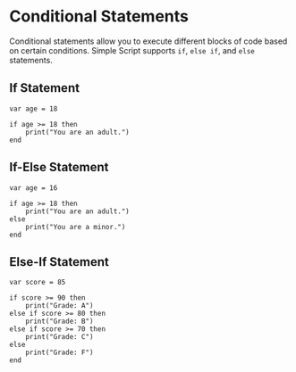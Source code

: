 # Conditional Statements

Conditional statements allow you to execute different blocks of code based on certain conditions. Simple Script supports `if`, `else if`, and `else` statements.

## If Statement

```simple_script
var age = 18

if age >= 18 then
    print("You are an adult.")
end
```

## If-Else Statement

```simple_script
var age = 16

if age >= 18 then
    print("You are an adult.")
else
    print("You are a minor.")
end
```

## Else-If Statement

```simple_script
var score = 85

if score >= 90 then
    print("Grade: A")
else if score >= 80 then
    print("Grade: B")
else if score >= 70 then
    print("Grade: C")
else
    print("Grade: F")
end
```
